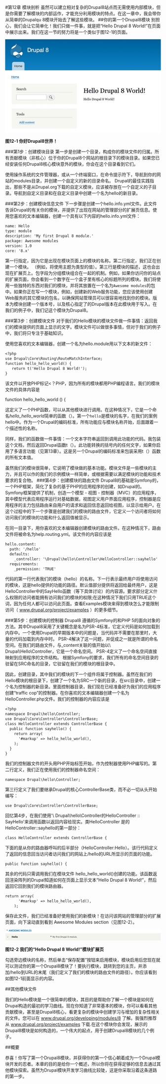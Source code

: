 #第12章 模块剖析
虽然可以建立相对复杂的Drupal8站点而无需使用内部模块，但是你需要了解模块的内部运作，才能充分利用模块的特点。在这一章中，我会带你从简单的Drupalqu 8模块开始去了解这些模块。
##你的第一个Drupal8模块
别担心，我们会让它简单化！我们只做一件事，就是把“Hello Drupal 8 World!”在页面中展示出来。我们在这一节的努力将是一个类似于图12-1的页面。

![图12-1 你好Drupal8世界！](../images/pic-12-1.png)  

**图12-1 你好Drupal8世界！**

###第1步：创建模块目录
第一步是创建一个目录，构成你的模块文件的归属。所有贡献模块（非核心）位于你的Drupal8个网站的根目录下的模块目录。如果您已经安装任何Drupal8核心模块意外的模块，你会在这个目录看到它们。

使用操作系统的文件管理器，或从一个终端窗口，在命令提示符下，导航到你的网站的modules目录，并创建一个自定义的新的目录命名。 Drupal的最佳实践指出，那些不是从Drupal.org下载的自定义模块，应该被存放在一个自定义的子目录。导航到自定义目录和在自定义目录中创建一个名为hello的新目录。

###第2步：创建模块信息文件
下一步骤是创建一个hello.info.yml文件。此文件告诉Drupal的有关你的模块，并提供了出现在网站的管理部分的扩展页信息。使用您喜欢的文本编辑器，创建一个具有以下内容的hello.info.yml文件：

    name: Hello  
    type: module  
    description: 'My first Drupal 8 module.'   
    package: Awesome modules  
    version: 1.0  
    core: '8.x'

第一行指定，因为它是出现在模块页面上的模块的名称。第二行指定，我们正在创建一个模块。 （例如，将使用主题为类型的值）。第三行是模块的描述，这也会出现在扩展页上。包字段为分组模块组合在一起的机制。例如，如果你访问你的站点的扩展页面，你会看到一个数字在一个盒子里有核心的标题所列的模块。我们将使用一些独特的东西对我们的模块，并将其放置在一个名为`Awesome modules`的包中。如果你正在写一个模块，例如，创建新的Web服务功能，您应该使用创建Web服务的其它模块的包名，以确保网站管理员可以很容易地找到你的模块。版本为模块创建一个版本号，以及核心指定了的Drupal版本在此模块用于写入。在我们的例子中，我们记这个模块为Drupal8。

###第3步：创建模块文件
对于我们的Hello模块的模块文件做一件事情：返回我们的模块提供的页面上显示的文字。模块文件可以做很多事情，但对于我们的例子中，我们将只专注于基础知识。
 
使用您喜欢的文本编辑器，创建一个名为hello.module用以下文本的新文件：

    <?php  
    use Drupal\Core\Routing\RouteMatchInterface;  
    function hello_hello_world() {  
       return t('Hello Drupal 8 World!');  
    }  

该文件以开放PHP标记<？PHP，因为所有的模块都用PHP编程语言。我们的模块文件的具体内容是

function hello_hello_world () {

这定义了一个PHP函数，可以从其他模块进行调用。在这种情况下，它是一个命名*hello_hello_world*简单的函数（）。第一个`hello`是模块的名字，在我们的案例hello中。作为一个Drupal的编码标准，所有功能应与模块名称开始，后面跟着一个描述性的名称。

同样，我们的函数做一件事情：一个文本字符串返回到调用此功能的代码。我包装这个文档，然后返回Drupal函数t（）。此功能转换的括号内的任何文字，如果你启用了多语言功能（见第13章）。这是另一个Drupal的编码标准来包装采用t（）函数的所有文本值。

虽然我们的模块很简单，它说明了模块做的基本功能。模块文件是一些模块的主力，并且可以作的我们的示例模块一样简单，或根据需要以满足模块的功能和技术要求的复合物。
###第4步：创建模块的路由文件
Drupal8的基础是Symfony的，一个PHP框架，简化了复杂的基于PHP的应用程序的创建，如Drupal的。 Symfony框架提供了机制，创造一个模型 - 视图 - 控制器（MVC）的应用程序，其中模型代表应用程序运行对基础数据，视图定义用户界面应用程序，控制器是应用程序的主力包括路由来自用户的请求和返回信息返回给视图，以显示给用户。在这个过程中的下一个步骤是创建我们的模块的路由文件，它定义一个访问者将如何访问我们的模块的功能和什么返回值被显示。

在同一目录下，用你喜欢的文本编辑器创建模块的路由文件。在这种情况下，路由文件将被命名为help.routing.yml。该文件的内容应该是

    hello.content:  
      path: '/hello'  
      defaults:  
        _controller: '\Drupal\hello\Controller\HelloController::sayhello'  
      requirements:  
        _permission: 'TRUE'  

代码的第一行代表我们的模块（hello）的名称。下一行表示最终用户将使用访问的模块，这是hello提供的功能的路径。默认值部分提供将返回给最终用户，这是HelloController中的SayHello函数（等下具体讨论）的内容源。要求部分定义什么权限的访问者能拥有访问我们的模块的权限;在这种情况下我们只用TRUE这个词，因为任何人都可以访问此页面。查看Examples模块来得到模块怎么才能限制访问（ www.drupal.org/project/examples ）的更多细节。

###第5步：创建模块的控制器
Drupal8 遵循的Symfony的和PHP 5的面向对象的方法。其中Drupal8采用了关键概念是名为PSR-4标准，它定义代码是如何加载到内存中。一个使用Drupal的早期版本中的问题是，当代码并不需要在那里时，大量的代码加载到内存中时。 PSR-4解决了这一问题，并促成之一就是所谓的命名空间。在我们的路由文件，与_content关联的值开始以\ Drupal\Hello\Controller，它是一个命名空间。 PSR-4定义了一个命名空间直接映射到应用程序的文件结构。 根据Symfony的要求，我们所有的命名空间目录的驻留在SRC命名的目录，它驻留在我们的模块的根目录中。

因此，创建目录，其中我们的模块的下一个组件将属于控制器。虽然在我们的Hello模块的根目录下，创建了一个名为SRC一个新的目录，在src目录中，创建一个名为控制器的新目录。里面控制器目录，我们现在已经准备好为我们的应用程序创建“traffic cop”的控制器。在你喜欢的文本编辑器创建一个名为HelloController.php文件。我们的控制器的内容应该是

    <?php  
    namespace Drupal\hello\Controller;  
    use Drupal\Core\Controller\ControllerBase;  
    class HelloController extends ControllerBase {  
      public function sayhello() {  
        return array(    
          '#markup' => hello_hello_world(),  
        );  
      }  
    }  

我们的控制器文件的开头用PHP开始标签开始，作为控制器使用PHP编写的。第二行定义，我们正在使用我们的控制器命名空间：
 
    namespace Drupal\hello\Controller;
 
第三行定义了我们要继承Drupal的核心ControllerBase类，而不必一切从头开始编写：
 
    use Drupal\Core\Controller\ControllerBase;
 
回忆第4步，在我们使用'\ Drupal\hello\Controller的HelloController :: SayHello'来调用函数以返回内容给现实。类HelloController 是的HelloController::sayhello的第一部分：

    class HelloController extends ControllerBase {

下面的是从你的路由器呼叫的后半部分（HelloController:Hello）。该行代码定义了返回的信息回当访问者访问我们的网站上/hello的URL所显示的页面的功能。

    public function sayhello() {

其余的代码只需调用我们在模块文件 hello_hello_world()创建的功能。该函数返回渲染阵列的Drupal知道如何在页面上显示文本“Hello Drupal 8 World!”，然后返回它回到我们的模块路由器。

    return array(
          '#markup' => hello_hello_world(),
        );

保存此文件，我们已经准备好使用我们的新模块！在访问该网站的管理部分的扩展页面，向下滚动直到看到 Awesome Modules section（见图12-2）。
 
![图12-2 我们的“Hello Drupal 8 World!”模块扩展页](../images/pic-12-2.png)

**图12-2 我们的“Hello Drupal 8 World!”模块扩展页**  

勾选旁边模块的名称，然后单击“保存配置”按钮来启用模块，模块启用后您现在就可以测试你的第一个Drupal8模块了！要执行模块，跳转到您的主页，并添加/hello到URL的末尾（我们定义了我们的模块的路由文件的路径）。你应该看到如图12-1前面显示的内容。

##其他模块文件

我们的Hello模块是一个很简单的模块，其目的是帮助你了解一个模块是如何在Drupal构造的最初的学习曲线。现在你知道了非常基本的模块，你可以看看其他贡献模块，甚至是Drupal8核心，看更复杂的模块中创建学习与增加的复杂性相关的文件。您可以在 www.drupal.org/developing/modules/8 了解。我强烈推荐从 www.drupal.org/project/examples 下载.在这个模块你会发现，展示的Drupal8模块是如何构造的，一个伟大的起点，用于创建Drupal8模块的几个例子。

##概要

恭喜！你写了第一个Drupal8模块，并获得你的第一个信心朝着成为一个Drupal模块开发的忍者。本章的目的是给你一个概述，所以你将在获得足够的信息去通过其他模块探索。虽然为Drupal模块开发学习曲线比较陡，这是你采取沿着这条道路的第一步。
